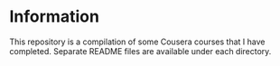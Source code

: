 # Information
This repository is a compilation of some Cousera courses that I have completed. Separate README files are available under each directory.   
